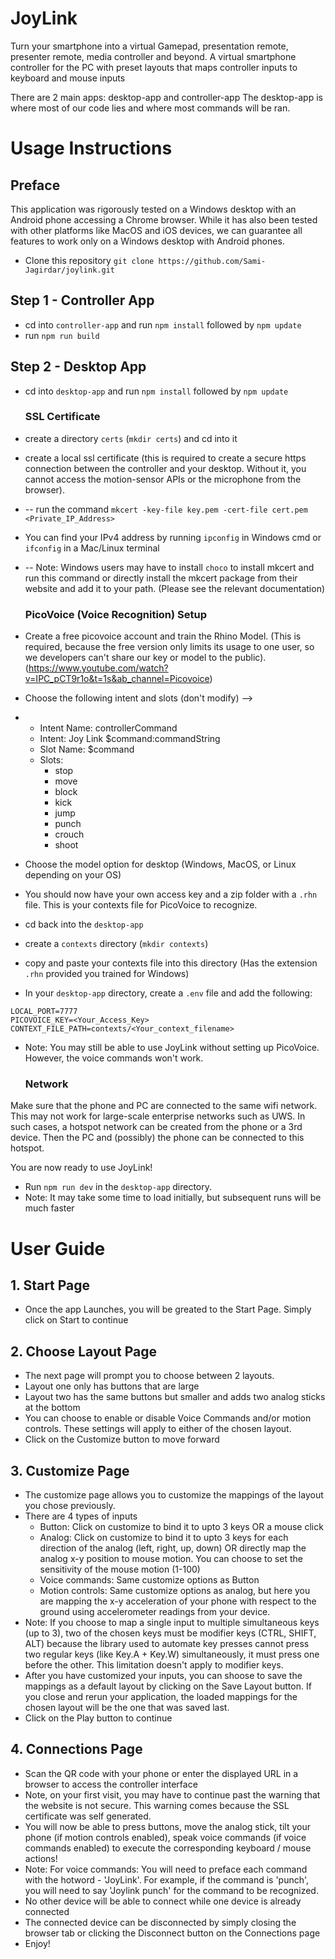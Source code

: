   # JoyLink
  Turn your smartphone into a virtual Gamepad, presentation remote, presenter remote, media controller and beyond.
  A virtual smartphone controller for the PC with preset layouts that maps controller inputs to keyboard and mouse inputs

  There are 2 main apps: desktop-app and controller-app
  The desktop-app is where most of our code lies and where most commands will be ran.

  # Usage Instructions
  ## Preface
  This application was rigorously tested on a Windows desktop with an Android phone accessing a Chrome browser.
  While it has also been tested with other platforms like MacOS and iOS devices, we can guarantee all features to work only on a Windows desktop with Android phones.

  - Clone this repository `git clone https://github.com/Sami-Jagirdar/joylink.git`

  ## Step 1 - Controller App
  - cd into `controller-app` and run `npm install` followed by `npm update`
  - run `npm run build`

  ## Step 2 - Desktop App
  - cd into `desktop-app` and run `npm install` followed by `npm update`

    ### SSL Certificate
  - create a directory `certs` (`mkdir certs`) and cd into it
  - create a local ssl certificate (this is required to create a secure https connection between the controller and your desktop. Without it, you cannot access the motion-sensor APIs or the microphone from the browser).
  -  -- run the command `mkcert -key-file key.pem -cert-file cert.pem <Private_IP_Address>`
  -  You can find your IPv4 address by running `ipconfig` in Windows cmd or `ifconfig` in a Mac/Linux terminal
  -  -- Note: Windows users may have to install `choco` to install mkcert and run this command or directly install the mkcert package from their website and add it to your path. (Please see the relevant documentation)

     ### PicoVoice (Voice Recognition) Setup
  - Create a free picovoice account and train the Rhino Model. (This is required, because the free version only limits its usage to one user, so we developers can't share our key or model to the public).
  (https://www.youtube.com/watch?v=IPC_pCT9r1o&t=1s&ab_channel=Picovoice)
  - Choose the following intent and slots (don't modify) -->
  - - Intent Name: controllerCommand
    - Intent: Joy Link $command:commandString
    - Slot Name: $command
    - Slots:
      - stop
      - move
      - block
      - kick
      - jump
      - punch
      - crouch
      - shoot
  - Choose the model option for desktop (Windows, MacOS, or Linux depending on your OS)
  - You should now have your own access key and a zip folder with a `.rhn` file. This is your contexts file for PicoVoice to recognize.
  - cd back into the `desktop-app`
  - create a `contexts` directory (`mkdir contexts`)
  - copy and paste your contexts file into this directory (Has the extension `.rhn` provided you trained for Windows)
  - In your `desktop-app` directory, create a `.env` file and add the following:
  ```
  LOCAL_PORT=7777
  PICOVOICE_KEY=<Your_Access_Key>
  CONTEXT_FILE_PATH=contexts/<Your_context_filename>
  ```
  - Note: You may still be able to use JoyLink without setting up PicoVoice. However, the voice commands won't work.

    ### Network
  Make sure that the phone and PC are connected to the same wifi network. This may not work for large-scale enterprise networks such as UWS. In such cases, a hotspot network can be created from the phone or a 3rd device. Then the PC and (possibly) the phone can be connected to this hotspot.


  You are now ready to use JoyLink!
  - Run `npm run dev` in the `desktop-app` directory.
  - Note: It may take some time to load initially, but subsequent runs will be much faster


  # User Guide
  ## 1. Start Page
  - Once the app Launches, you will be greated to the Start Page. Simply click on Start to continue

  ## 2. Choose Layout Page
  - The next page will prompt you to choose between 2 layouts.
  - Layout one only has buttons that are large
  - Layout two has the same buttons but smaller and adds two analog sticks at the bottom
  - You can choose to enable or disable Voice Commands and/or motion controls. These settings will apply to either of the chosen layout.
  - Click on the Customize button to move forward

  ## 3. Customize Page
  - The customize page allows you to customize the mappings of the layout you chose previously.
  - There are 4 types of inputs
    - Button: Click on customize to bind it to upto 3 keys OR a mouse click
    - Analog: Click on customize to bind it to upto 3 keys for each direction of the analog (left, right, up, down) OR directly map the analog x-y position to mouse motion. You can choose to set the sensitivity of the mouse motion (1-100)
    - Voice commands: Same customize options as Button
    - Motion controls: Same customize options as analog, but here you are mapping the x-y acceleration of your phone with respect to the ground using accelerometer readings from your device.
  - Note: If you choose to map a single input to multiple simultaneous keys (up to 3), two of the chosen keys must be modifier keys (CTRL, SHIFT, ALT) because the library used to automate key presses cannot press two regular keys (like Key.A + Key.W) simultaneously, it must press one before the other. This limitation doesn't apply to modifier keys.
  - After you have customized your inputs, you can shoose to save the mappings as a default layout by clicking on the Save Layout button. If you close and rerun your application, the loaded mappings for the chosen layout will be the one that was saved last.
  - Click on the Play button to continue


  ## 4. Connections Page
  - Scan the QR code with your phone or enter the displayed URL in a browser to access the controller interface
  - Note, on your first visit, you may have to continue past the warning that the website is not secure. This warning comes because the SSL certificate was self generated.
  - You will now be able to press buttons, move the analog stick, tilt your phone (if motion controls enabled), speak voice commands (if voice commands enabled) to execute the corresponding keyboard / mouse actions!
  - Note: For voice commands: You will need to preface each command with the hotword - 'JoyLink'. For example, if the command is 'punch', you will need to say 'Joylink punch' for the command to be recognized.
  - No other device will be able to connect while one device is already connected
  - The connected device can be disconnected by simply closing the browser tab or clicking the Disconnect button on the Connections page
  - Enjoy!






